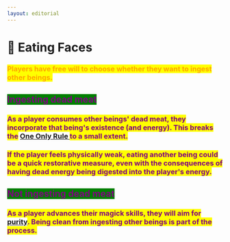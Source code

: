 ```yaml
---
layout: editorial
---
```


# 🥩 Eating Faces

### <mark style="color:orange;">Players have free will to choose whether they want to ingest other beings.</mark>



## <mark style="color:purple;background-color:green;">Ingesting dead meat</mark>

### <mark style="color:purple;">As a player consumes other beings' dead meat, they incorporate that being's existence (and energy). This breaks the</mark> [One Only Rule ](../manifesting/undefined/the-one-only-rule.md)<mark style="color:purple;">to a small extent.</mark>

### <mark style="color:purple;">If the player feels physically weak, eating another being could be a quick restorative measure, even with the consequences of having dead energy being digested into the player's energy.</mark>



## <mark style="color:purple;background-color:green;">Not ingesting dead meat</mark>

### <mark style="color:purple;">As a player advances their magick skills, they will aim for</mark> [purity](../manifesting/purity.md)<mark style="color:purple;">. Being clean from ingesting other beings is part of the process.</mark>
